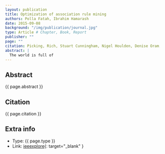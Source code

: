 ```yaml
---
layout: publication
title: Optimization of association rule mining
authors: Polla Fatah, Ibrahim Hamarash
date: 2015-09-08
background: "/img/publication/journal.jpg"
type: Article # Chapter, Book, Report
publisher: ""
page: ""
citation: Picking, Rich, Stuart Cunningham, Nigel Houlden, Denise Oram, Vic Grout, Julie Mayers, Raed A. Abd-Alhameed, Susan Liggett, And Yuriy Vagapov. "2015 INTERNET TECHNOLOGIES AND APPLICATIONS (ITA)."
abstract: |
  The world is full of
---
```


## Abstract

{{ page.abstract }}

## Citation

{{ page.citation }}

## Extra info

- Type: {{ page.type }}
- Link: [ieeexplore](https://ieeexplore.ieee.org/abstract/document/7317409){: target="\_blank" }
